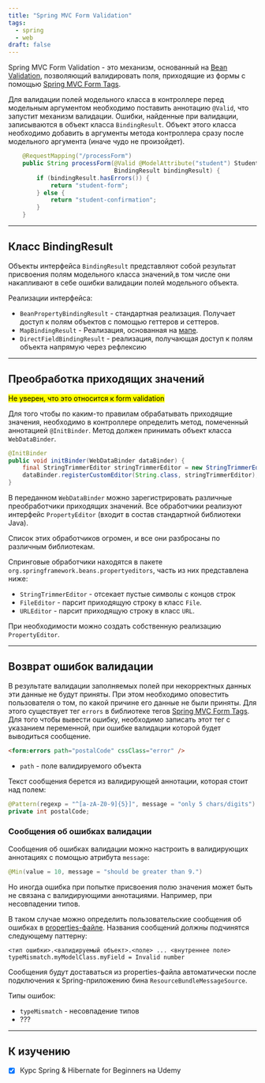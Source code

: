 ```yaml
---
title: "Spring MVC Form Validation"
tags:
  - spring
  - web
draft: false
---
```


Spring MVC Form Validation - это механизм, основанный на [Bean Validation](../java_ee/bean_validation.md), позволяющий валидировать поля, приходящие из формы с помощью [Spring MVC Form Tags](mvc_form_tags.md).

Для валидации полей модельного класса в контроллере перед модельным аргументом необходимо поставить аннотацию `@Valid`, что запустит механизм валидации. Ошибки, найденные при валидации, записываются в объект класса `BindingResult`. Объект этого класса необходимо добавить в аргументы метода контроллера сразу после модельного аргумента (иначе чудо не произойдет).

```java
    @RequestMapping("/processForm")
    public String processForm(@Valid @ModelAttribute("student") Student student,
                              BindingResult bindingResult) {
        if (bindingResult.hasErrors()) {
            return "student-form";
        } else {
            return "student-confirmation";
        }
    }
```

---
## Класс BindingResult

Объекты интерфейса `BindingResult` представляют собой результат присвоения полям модельного класса значений,в том числе они накапливают в себе ошибки валидации полей модельного объекта.

Реализации интерфейса:

- `BeanPropertyBindingResult` - стандартная реализация. Получает доступ к полям объектов с помощью геттеров и сеттеров.
- `MapBindingResult` - Реализация, основанная на [мапе](../java/collections/map.md).
- `DirectFieldBindingResult` - реализация, получающая доступ к полям объекта напрямую через рефлексию

---
## Преобработка приходящих значений

<mark>Не уверен, что это относится к form validation</mark>

Для того чтобы по каким-то правилам обрабатывать приходящие значения, необходимо в контроллере определить метод, помеченный аннотацией `@InitBinder`. Метод должен принимать объект класса `WebDataBinder`.

```java
@InitBinder
public void initBinder(WebDataBinder dataBinder) {
    final StringTrimmerEditor stringTrimmerEditor = new StringTrimmerEditor(true);
    dataBinder.registerCustomEditor(String.class, stringTrimmerEditor);
}
```

В переданном `WebDataBinder` можно зарегистрировать различные преобработчики приходящих значений. Все обработчики реализуют интерфейс `PropertyEditor` (входит в состав стандартной библиотеки Java).

Список этих обработчиков огромен, и все они разбросаны по различным библиотекам.

Спринговые обработчики находятся в пакете `org.springframework.beans.propertyeditors`, часть из них представлена ниже:

- `StringTrimmerEditor` - отсекает пустые символы с концов строк
- `FileEditor` - парсит приходящую строку в класс `File`.
- `URLEditor` - парсит приходящую строку в класс `URL`.

При необходимости можно создать собственную реализацию `PropertyEditor`.

---
## Возврат ошибок валидации

В результате валидации заполняемых полей при некорректных данных эти данные не будут приняты. При этом необходимо оповестить пользователя о том, по какой причине его данные не были приняты. Для этого существует тег `errors` в библиотеке тегов [Spring MVC Form Tags](mvc_form_tags.md). Для того чтобы вывести ошибку, необходимо записать этот тег с указанием переменной, при ошибке валидации которой будет выводиться сообщение.

```html
<form:errors path="postalCode" cssClass="error" />
```

- `path` - поле валидируемого объекта

Текст сообщения берется из валидирующей аннотации, которая стоит над полем:
```java
@Pattern(regexp = "^[a-zA-Z0-9]{5}]", message = "only 5 chars/digits")
private int postalCode;
```

### Сообщения об ошибках валидации

Сообщения об ошибках валидации можно настроить в валидирующих аннотациях с помощью атрибута `message`:

```java
@Min(value = 10, message = "should be greater than 9.")
```

Но иногда ошибка при попытке присвоения полю значения может быть не связана с валидирующими аннотациями. Например, при несовпадении типов.

В таком случае можно определить пользовательские сообщения об ошибках в [properties-файле](../java/properties.md). Названия сообщений должны подчинятся следующему паттерну:

```properties
<тип ошибки>.<валидируемый объект>.<поле> ... <внутреннее поле>
typeMismatch.myModelClass.myField = Invalid number
```

Сообщения будут доставаться из properties-файла автоматически после подключения к Spring-приложению бина `ResourceBundleMessageSource`.

Типы ошибок:

- `typeMismatch` - несовпадение типов
- ???

---
## К изучению

- [X] Курс Spring & Hibernate for Beginners на Udemy